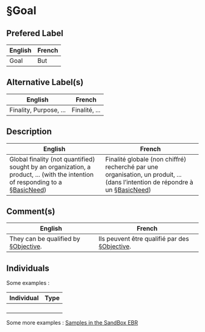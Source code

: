 §Goal
==


Prefered Label
-
<table>
    <thead>
        <tr>
            <th>English</th>
            <th>French</th>
        </tr>
    </thead>
    <tbody>
        <tr>
            <td>Goal</td>
            <td>But</td>
        </tr>
    </tbody>
</table>

Alternative Label(s)
-
<table>
    <thead>
        <tr>
            <th>English</th>
            <th>French</th>
        </tr>
    </thead>
    <tbody>
        <tr>
            <td>Finality, Purpose, ...</td>
            <td>Finalité, ...</td>
        </tr>
    </tbody>
</table>

Description
-
<table>
    <thead>
        <tr>
            <th>English</th>
            <th>French</th>
        </tr>
    </thead>
    <tbody>
        <tr>
            <td>Global finality (not quantified) sought by an organization, a product, ... (with the intention of responding to a <a href="https://github.com/iPlumb3r/EcosystemMapping/blob/master/1_Semantic/Conceptionary/%C2%A7BasicNeed.md">§BasicNeed</a>)</td>
            <td>Finalité globale (non chiffré) recherché par une organisation, un produit, ... (dans l’intention de répondre à un <a href="https://github.com/iPlumb3r/EcosystemMapping/blob/master/1_Semantic/Conceptionary/%C2%A7BasicNeed.md">§BasicNeed</a>)</td>
        </tr>
    </tbody>
</table>

Comment(s)
-
<table>
    <thead>
        <tr>
            <th>English</th>
            <th>French</th>
        </tr>
    </thead>
    <tbody>
        <tr>
            <td>They can be qualified by <a href="https://github.com/iPlumb3r/EcosystemMapping/blob/master/1_Semantic/Conceptionary/%C2%A7Objective.md">§Objective</a>.</td>
            <td>Ils peuvent être qualifié par des <a href="https://github.com/iPlumb3r/EcosystemMapping/blob/master/1_Semantic/Conceptionary/%C2%A7Objective.md">§Objective</a>.</td>
        </tr>
    </tbody>
</table>

Individuals
-


Some examples : 
<table>
    <thead>
        <tr>
            <th>Individual</th>
            <th>Type</th>
        </tr>
    </thead>
    <tbody>
        <tr>
            <td></td>
            <td></td>
        </tr>
        <tr>
            <td></td>
            <td></td>
        </tr>
        <tr>
            <td></td>
            <td></td>
        </tr>
        <tr>
            <td></td>
            <td></td>
        </tr>
    </tbody>
</table>

Some more examples : <a href="https://www.topincs.com/iPlumb3rSandBox/.index?tt=1498">Samples in the SandBox EBR</a>
